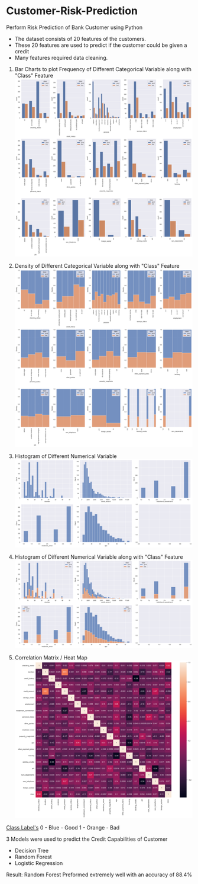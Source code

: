 # Customer-Risk-Prediction
Perform Risk Prediction of Bank Customer using Python

- The dataset consists of 20 features of the customers.
- These 20 features are used to predict if the customer could be given a credit
- Many features required data cleaning.


1. Bar Charts to plot Frequency of Different Categorical Variable along with "Class" Feature
![alt text](https://github.com/vprawin/Customer-Risk-Prediction/blob/main/Image%20Reference/Img1.png)


2. Density of Different Categorical Variable along with "Class" Feature
![alt text](https://github.com/vprawin/Customer-Risk-Prediction/blob/main/Image%20Reference/Img2.png)


3. Histogram of Different Numerical Variable
![alt text](https://github.com/vprawin/Customer-Risk-Prediction/blob/main/Image%20Reference/Img6.png)


4. Histogram of Different Numerical Variable along with "Class" Feature
![alt text](https://github.com/vprawin/Customer-Risk-Prediction/blob/main/Image%20Reference/Img7.png)


5. Correlation Matrix / Heat Map
![alt text](https://github.com/vprawin/Customer-Risk-Prediction/blob/main/Image%20Reference/Img8.png)


<u>Class Label's</u>
0 - Blue - Good
1 - Orange - Bad



3 Models were used to predict the Credit Capabilities of Customer
- Decision Tree
- Random Forest
- Logistic Regression

Result: Random Forest Preformed extremely well with an accuracy of 88.4%

